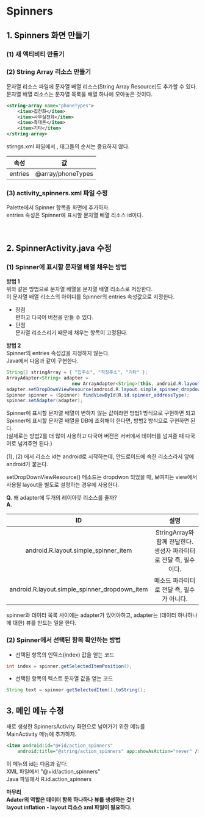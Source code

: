 # Spinners  
## 1. Spinners 화면 만들기   
### (1) 새 액티비티 만들기   
### (2) String Array 리소스 만들기   
문자열 리소스 파일에 문자열 배열 리소스(String Array Resource)도 추가할 수 있다.   
문자열 배열 리소스는 문자열 목록을 배열 하나에 모아놓은 것이다.   

```xml
<string-array name="phoneTypes">
    <item>집전화</item>
    <item>사무실전화</item>
    <item>휴대폰</item>
    <item>기타</item>
</string-array>
```
stirngs.xml 파일에서 <string>, <string-array> 태그들의 순서는 중요하지 않다.   

| 속성 | 값 |  
|:--------:|:--------:| 
| entries | @array/phoneTypes |

### (3) activity_spinners.xml 파일 수정   
Palette에서 Spinner 항목을 화면에 추가하자.   
entries 속성은 Spinner에 표시할 문자열 배열 리소스 id이다. 

<br/>

## 2. SpinnerActivity.java 수정   
### (1) Spinner에 표시할 문자열 배열 채우는 방법 

**방법 1**  
위와 같은 방법으로 문자열 배열을 문자열 배열 리소스로 저장한다.   
이 문자열 배열 리소스의 아이디를 Spinner의 entries 속성값으로 지정한다.   
- 장점   
편하고 다국어 버전을 만들 수 있다.  
- 단점   
문자열 리소스리기 때문에 채우는 항목이 고정된다.   

**방법 2**   
Spinner의 entries 속성값을 지정하지 않는다.   
Java에서 다음과 같이 구현한다. 

```java
String[] stringArray = { "집주소", "직장주소", "기타" };
ArrayAdapter<String> adapter = 
                        new ArrayAdapter<String>(this, android.R.layout.simple_spinner_item, stringArray); // (1)
adapter.setDropDownViewResource(android.R.layout.simple_spinner_dropdown_item); // (2)
Spinner spinner = (Spinner) findViewById(R.id.spinner_addressType);
spinner.setAdapter(adapter);
```
Spinner에 표시할 문자열 배열이 변하지 않는 값이라면 방법1 방식으로 구현하면 되고    
Spinner에 표시할 문자열 배열을 DB에 조회해야 한다면, 방법2 방식으로 구현하면 된다.   
(실제로는 방법2를 더 많이 사용하고 다국어 버전은 서버에서 데이터를 넘겨줄 때 다국어로 넘겨주면 된다.)  

(1), (2) 에서 리소스 id는 android로 시작하는데, 안드로이드에 속한 리소스라서 앞에 android가 붙는다.   

setDropDownViewResource() 메소드는 dropdwon 되었을 때, 보여지는 view에서 사용될 layout을 별도로 설정하는 경우에 사용한다.      

**Q.** 왜 adapter에 두개의 레이아웃 리소스를 줄까?   
**A.**      

| ID | 설명 |     
|:--------:|:--------:|     
| android.R.layout.simple_spinner_item | StringArray와 함께 전달한다. 생성자 파라미터로 전달 즉, 필수이다. |     
| android.R.layout.simple_spinner_dropdown_item | 메소드 파라미터로 전달 즉, 필수가 아니다. |     


spinner와 데이터 목록 사이에는 adapter가 있어야하고, adapter는 (데이터 하나하나에 대한) 뷰를 만드는 일을 한다.   

### (2) Spinner에서 선택된 항목 확인하는 방법   
- 선택된 항목의 인덱스(index) 값을 얻는 코드   
```java
int index = spinner.getSelectedItemPosition();
```
- 선택된 항목의 텍스트 문자열 값을 얻는 코드   
```java 
String text = spinner.getSelectedItem().toString();  
```  

## 3. 메인 메뉴 수정   
새로 생성한 SpinnersActivity 화면으로 넘어가기 위한 메뉴를   
MainActivity 메뉴에 추가하자.  

```xml
<item android:id="@+id/action_spinners"
    android:title="@string/action_spinners" app:showAsAction="never" />
```
이 메뉴의 id는 다음과 같다.  
XML 파일에서  "@+id/action_spinners"  
Java 파일에서  R.id.action_spinners  


**마무리**  
**Adater의 역할은 데이터 항목 하나하나 뷰를 생성하는 것 !**  
**layout inflation - layout 리소스 xml 파일이 필요하다.**  


